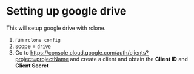 # Setting up google drive

This will setup google drive with rclone.

1. run `rclone config`
2. scope = `drive` 
3. Go to https://console.cloud.google.com/auth/clients?project=projectName and create a client and obtain the **Client ID** and **Client Secret**
